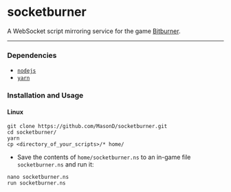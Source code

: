 # socketburner

A WebSocket script mirroring service for the game [Bitburner](https://github.com/danielyxie/bitburner).

---

### Dependencies
* [`nodejs`](https://nodejs.org/)
* [`yarn`](https://yarnpkg.com/)

### Installation and Usage
#### Linux
```
git clone https://github.com/MasonD/socketburner.git
cd socketburner/
yarn
cp <directory_of_your_scripts>/* home/
```
* Save the contents of `home/socketburner.ns` to an in-game file `socketburner.ns` and run it:
```
nano socketburner.ns
run socketburner.ns
```